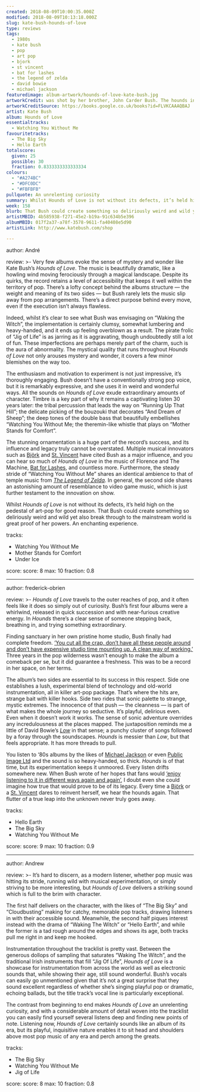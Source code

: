 ```yaml
---
created: 2018-08-09T10:00:35.000Z
modified: 2018-08-09T10:13:18.000Z
slug: kate-bush-hounds-of-love
type: reviews
tags:
  - 1980s
  - kate bush
  - pop
  - art pop
  - bjork
  - st vincent
  - bat for lashes
  - the legend of zelda
  - david bowie
  - michael jackson
featuredimage: album-artwork/hounds-of-love-kate-bush.jpg
artworkCredit: was shot by her brother, John Carder Bush. The hounds in question are Weimaraners. They were very energetic. John Bush recalls that, ‘For them to be involved in something as serious as a photo session for an album cover was far too exciting, and it took a long time and a lot of patience from us before they calmed down enough for the photos.’ He knew the photographs would work as he was taking them. ‘You always hope, but sometimes you actually know.’
artworkCreditSource: https://books.google.co.uk/books?id=FLVKCAAAQBAJ
artist: Kate Bush
album: Hounds of Love
essentialtracks:
  - Watching You Without Me
favouritetracks:
  - The Big Sky
  - Hello Earth
totalscore:
  given: 25
  possible: 30
  fraction: 0.8333333333333334
colours:
  - "#A274BC"
  - "#DFC0DC"
  - "#FBFBFB"
pullquote: An unrelenting curiosity
summary: Whilst Hounds of Love is not without its defects, it’s held high on the pedestal of art-pop for good reason. That Bush could create something so deliriously weird and wild yet also break through to the mainstream world is great proof of her powers.
week: 158
blurb: That Bush could create something so deliriously weird and wild yet also break through to the mainstream world is great proof of her powers.
artistMBID: 4b585938-f271-45e2-b19a-91c634b5e396
albumMBID: 017f2a37-a78f-3578-9611-fa40408e5d90
artistLink: http://www.katebush.com/shop

---
```


author: André

review: >-
  Very few albums evoke the sense of mystery and wonder like Kate Bush’s *Hounds of Love*. The music is beautifully dramatic, like a howling wind moving ferociously through a magical landscape. Despite its quirks, the record retains a level of accessibility that keeps it well within the territory of pop. There’s a lofty concept behind the albums structure — the weight and meaning of its two sides — but Bush rarely lets the music slip away from pop arrangements. There’s a direct purpose behind every move, even if the execution isn’t always flawless. 
  
  Indeed, whilst it’s clear to see what Bush was envisaging on “Waking the Witch”, the implementation is certainly clumsy, somewhat lumbering and heavy-handed, and it ends up feeling overblown as a result. The pirate frolic of “Jig of Life” is as jarring as it is aggravating, though undoubtedly still a lot of fun. These imperfections are perhaps merely part of the charm, such is the aura of abnormality. The mystical quality that runs throughout *Hounds of Love* not only arouses mystery and wonder, it covers a few minor blemishes on the way too.

  The enthusiasm and motivation to experiment is not just impressive, it’s thoroughly engaging. Bush doesn’t have a conventionally strong pop voice, but it is remarkably expressive, and she uses it in weird and wonderful ways. All the sounds on *Hounds of Love* exude extraordinary amounts of character. Timbre is a key part of why it remains a captivating listen 30 years later: the tribal percussion that leads the way on “Running Up That Hill”; the delicate picking of the bouzouki that decorates “And Dream of Sheep”; the deep tones of the double bass that beautifully embellishes “Watching You Without Me; the theremin-like whistle that plays on “Mother Stands for Comfort”. 
  
  The stunning ornamentation is a huge part of the record’s success, and its influence and legacy truly cannot be overstated. Multiple musical innovators such as [Björk](/reviews/bjork-homogenic/) and [St. Vincent](/reviews/st-vincent-st-vincent/) have cited Bush as a major influence, and you can hear so much of *Hounds of Love* in the music of Florence and The Machine, [Bat for Lashes](/reviews/bat-for-lashes-the-bride/), and countless more. Furthermore, the steady stride of “Watching You Without Me” shares an identical ambience to that of temple music from [*The Legend of Zelda*](/articles/hyrules-lament-the-music-of-twilight-princess/). In general, the second side shares an astonishing amount of resemblance to video game music, which is just further testament to the innovation on show. 
  
  Whilst *Hounds of Love* is not without its defects, it’s held high on the pedestal of art-pop for good reason. That Bush could create something so deliriously weird and wild yet also break through to the mainstream world is great proof of her powers. An enchanting experience.

tracks:
  - Watching You Without Me
  - ­­Mother Stands for Comfort
  - ­­Under Ice

score:
  score: 8
  max: 10
  fraction: 0.8

---
author: frederick-obrien

review: >-
  *Hounds of Love* travels to the outer reaches of pop, and it often feels like it does so simply out of curiosity. Bush’s first four albums were a whirlwind, released in quick succession and with near-furious creative energy. In *Hounds* there’s a clear sense of someone stepping back, breathing in, and trying something extraordinary. 
  
  Finding sanctuary in her own pristine home studio, Bush finally had complete freedom. [‘You cut all the crap, don’t have all these people around and don’t have expensive studio time mounting up. A clean way of working.’](http://gaffa.org/reaching/i89_tr.html) Three years in the pop wilderness wasn’t enough to make the album a comeback per se, but it did guarantee a freshness. This was to be a record in her space, on her terms.

  The album’s two sides are essential to its success in this respect. Side one establishes a lush, experimental blend of technology and old-world instrumentation, all in killer art-pop package. That’s where the hits are, strange bait with killer hooks. Side two rides that sonic palette to strange, mystic extremes. The innocence of that push — the cleanness — is part of what makes the whole journey so seductive. It’s playful, delirious even. Even when it doesn’t work it works. The sense of sonic adventure overrides any incredulousness at the places mapped. The juxtaposition reminds me a little of David Bowie’s [*Low*](/reviews/david-bowie-low/) in that sense; a punchy cluster of songs followed by a foray through the soundscapes. *Hounds* is messier than *Low*, but that feels appropriate. It has more threads to pull.

  You listen to ‘80s albums by the likes of [Michael Jackson](/reviews/michael-jackson-bad/) or even [Public Image Ltd](/reviews/public-image-ltd-9/) and the sound is so heavy-handed, so thick. *Hounds* is of that time, but its experimentation keeps it unmoored. Every listen drifts somewhere new. When Bush wrote of her hopes that fans would [‘enjoy listening to it in different ways again and again’](http://gaffa.org/garden/kate20.html), I doubt even she could imagine how true that would prove to be of its legacy. Every time a [Björk](/reviews/bjork-utopia/) or a [St. Vincent](/reviews/st-vincent-masseduction/) dares to reinvent herself, we hear the hounds again. That flutter of a true leap into the unknown never truly goes away.

tracks:
  - Hello Earth
  - ­­The Big Sky
  - ­­Watching You Without Me

score:
  score: 9
  max: 10
  fraction: 0.9

---
author: Andrew

review: >-
  It’s hard to discern, as a modern listener, whether pop music was hitting its stride, running wild with musical experimentation, or simply striving to be more interesting, but *Hounds of Love* delivers a striking sound which is full to the brim with character. 
  
  The first half delivers on the character, with the likes of “The Big Sky” and “Cloudbusting” making for catchy, memorable pop tracks, drawing listeners in with their accessible sound. Meanwhile, the second half piques interest instead with the drama of “Waking The Witch” or “Hello Earth”, and while the former is a tad rough around the edges and shows its age, both tracks pull me right in and keep me hooked. 
  
  Instrumentation throughout the tracklist is pretty vast. Between the generous dollops of sampling that saturates “Waking The Witch”, and the traditional Irish instruments that fill “Jig Of Life”, *Hounds of Love* is a showcase for instrumentation from across the world as well as electronic sounds that, while showing their age, still sound wonderful. Bush’s vocals can easily go unmentioned given that it’s not a great surprise that they sound excellent regardless of whether she’s singing playful pop or dramatic, echoing ballads, but the title track’s vocal line is particularly exceptional. 
  
  The contrast from beginning to end makes *Hounds of Love* an unrelenting curiosity, and with a considerable amount of detail woven into the tracklist you can easily find yourself several listens deep and finding new points of note. Listening now, *Hounds of Love* certainly sounds like an album of its era, but its playful, inquisitive nature enables it to sit head and shoulders above most pop music of any era and perch among the greats.

tracks:
  - The Big Sky
  - ­­Watching You Without Me
  - ­­Jig of Life
  
score:
  score: 8
  max: 10
  fraction: 0.8
